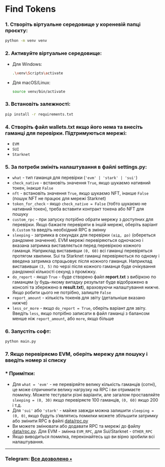 #  Find Tokens

### 1. Створіть віртуальне середовище у кореневій папці проєкту:
   ```bash
   python -m venv venv
   ```

### 2. Активуйте віртуальне середовище:
   - Для Windows:
     ```bash
     .\venv\Scripts\activate
     ```
   - Для macOS/Linux:
     ```bash
     source venv/bin/activate
     ```

### 3. Встановіть залежності:
   ```bash
   pip install -r requirements.txt
   ```

### 4. Створіть файл wallets.txt якщо його нема та внесіть гаманці для перевірки. Підтримуються мережі:
   - `EVM`
   - `SUI`
   - `Starknet`


### 5. За потреби змініть налаштування в файлі **settings.py**:
   - `what` - тип гаманця для перевірки (`'evm' | 'stark' | 'sui'`)
   - `check_native` - встановіть значення `True`, якщо шукаємо нативний токен, інакше `False`
   - `nft` - встановіть значення `True`, якщо шукаємо NFT, інакше `False` (пошук NFT не працює для мережі Starknet)
   - `token_for_check` - якщо `check_native = False` (тобто шукаємо не нативний токен), треба вставити контракт токена або NFT для пошуку
   - `custom_rpc` - при запуску потрібно обрати мережу з доступних для перевірки. Якщо бажаєте перевіряти в іншій мережі, оберіть варіант `0.Custom` та введіть необхідний RPC в змінну
   - `sleeping` - затримка в секундах для перевірки `(від, до)` (обереться рандомне значення). EVM мережі перевіряються одночасно і вказана затримка виставляється перед перевіркою кожного гаманця. Наприклад виставивши `(0, 60)` всі гаманці перевіряться протягом хвилини. Sui та Starknet гаманці перевіряються по одному і введена затримка спрацьовує після кожного гаманця. Наприклад виставивши `(3, 5)` по черзі після кожного гаманця буде очікування рандомної кількості секунд з проміжку.
   - `do_report` - якщо `True` - буде створено файл **report.txt** з вибіркою по гаманцям (у будь-якому випадку результат буде відображено в консолі та збережено в **result.txt**), враховуючи налаштування нижче. Якщо робити цього не потрібно, залиште `False`
   - `report_amount` - кількість токенів для звіту (детальніше вказано нижче)
   - `less_or_more` - якщо `do_report = True`, оберіть варіант для звіту. Введіть `less`, якщо потрібно записати в файл гаманці з балансом менше ніж `report_amount`, або `more`, якщо більше


### 6. Запустіть софт:
   ```bash
   python main.py
   ```
### 7. Якщо перевіряємо EVM, оберіть мережу для пошуку і введіть номер зі списку

### * Примітки:
   - Для `what = 'evm'` - не перевіряйте велику кількість гаманців (сотні), це може спричинити велику нагрузку на RPC і ви отримаєте помилку. Можете тестувати різні варіанти, але загалом проставляйте `sleeping = (0, 30)` якщо перевіряєте 100 гаманців, `(0, 60)` якщо 200 і т.д.
   - Для `'sui'` або `'stark'` - майже завжди можна залишити `sleeping = (0, 0)`, якщо будуть зʼявлятись помилки можете збільшити затримку або змінити RPC в файлі [data/rpc.py](data%2Frpc.py)
   - Ви можете змінювати або додавати RPC та мережі до файлу [data/rpc.py](data%2Frpc.py). Для EVM - змінна `EVM_RPC`, для Sui/Starknet - `OTHER_RPC`
   - Якщо виводиться помилка, переконайтесь що ви вірно зробили всі налаштування.

---

### Telegram: [Все дозволено •](https://t.me/+oCfK6i7az5czNDU6)

